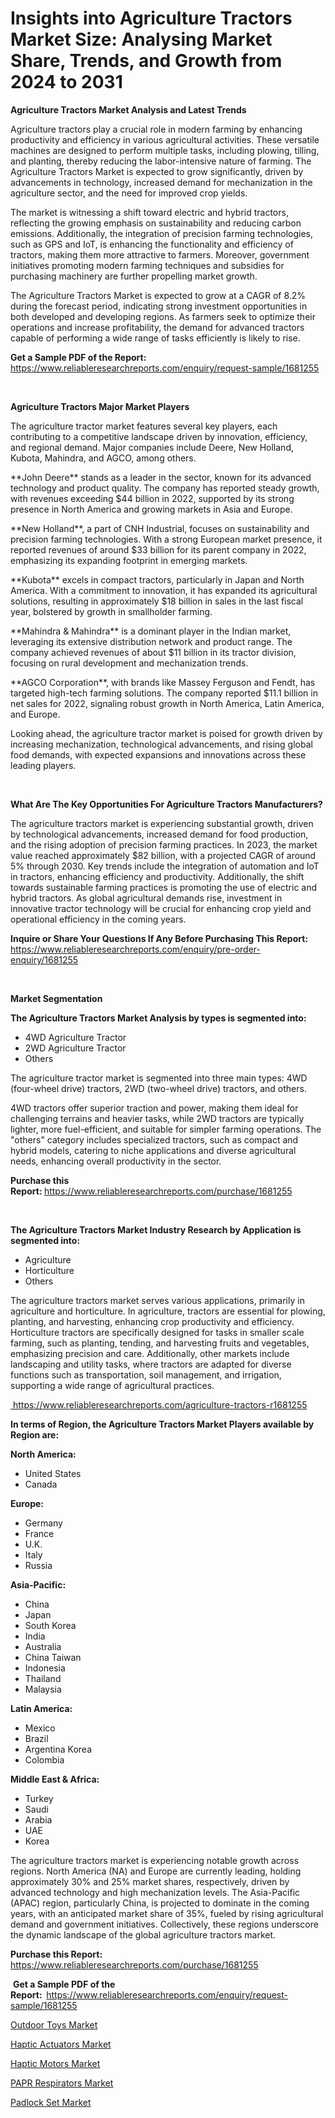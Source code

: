 <p><h1>Insights into Agriculture Tractors Market Size: Analysing Market Share, Trends, and Growth from 2024 to 2031</h1></p><p><strong>Agriculture Tractors Market Analysis and Latest Trends</strong></p>
<p><p>Agriculture tractors play a crucial role in modern farming by enhancing productivity and efficiency in various agricultural activities. These versatile machines are designed to perform multiple tasks, including plowing, tilling, and planting, thereby reducing the labor-intensive nature of farming. The Agriculture Tractors Market is expected to grow significantly, driven by advancements in technology, increased demand for mechanization in the agriculture sector, and the need for improved crop yields.</p><p>The market is witnessing a shift toward electric and hybrid tractors, reflecting the growing emphasis on sustainability and reducing carbon emissions. Additionally, the integration of precision farming technologies, such as GPS and IoT, is enhancing the functionality and efficiency of tractors, making them more attractive to farmers. Moreover, government initiatives promoting modern farming techniques and subsidies for purchasing machinery are further propelling market growth.</p><p>The Agriculture Tractors Market is expected to grow at a CAGR of 8.2% during the forecast period, indicating strong investment opportunities in both developed and developing regions. As farmers seek to optimize their operations and increase profitability, the demand for advanced tractors capable of performing a wide range of tasks efficiently is likely to rise.</p></p>
<p><strong>Get a Sample PDF of the Report:&nbsp;</strong> <a href="https://www.reliableresearchreports.com/enquiry/request-sample/1681255?utm_campaign=1399&utm_medium=2&utm_source=Github&utm_content=ia&utm_term=04102024&utm_id=agriculture-tractors">https://www.reliableresearchreports.com/enquiry/request-sample/1681255</a></p>
<p>&nbsp;</p>
<p><strong>Agriculture Tractors Major Market Players</strong></p>
<p><p>The agriculture tractor market features several key players, each contributing to a competitive landscape driven by innovation, efficiency, and regional demand. Major companies include Deere, New Holland, Kubota, Mahindra, and AGCO, among others. </p><p>**John Deere** stands as a leader in the sector, known for its advanced technology and product quality. The company has reported steady growth, with revenues exceeding $44 billion in 2022, supported by its strong presence in North America and growing markets in Asia and Europe.</p><p>**New Holland**, a part of CNH Industrial, focuses on sustainability and precision farming technologies. With a strong European market presence, it reported revenues of around $33 billion for its parent company in 2022, emphasizing its expanding footprint in emerging markets.</p><p>**Kubota** excels in compact tractors, particularly in Japan and North America. With a commitment to innovation, it has expanded its agricultural solutions, resulting in approximately $18 billion in sales in the last fiscal year, bolstered by growth in smallholder farming.</p><p>**Mahindra & Mahindra** is a dominant player in the Indian market, leveraging its extensive distribution network and product range. The company achieved revenues of about $11 billion in its tractor division, focusing on rural development and mechanization trends.</p><p>**AGCO Corporation**, with brands like Massey Ferguson and Fendt, has targeted high-tech farming solutions. The company reported $11.1 billion in net sales for 2022, signaling robust growth in North America, Latin America, and Europe.</p><p>Looking ahead, the agriculture tractor market is poised for growth driven by increasing mechanization, technological advancements, and rising global food demands, with expected expansions and innovations across these leading players.</p></p>
<p>&nbsp;</p>
<p><strong>What Are The Key Opportunities For Agriculture Tractors Manufacturers?</strong></p>
<p><p>The agriculture tractors market is experiencing substantial growth, driven by technological advancements, increased demand for food production, and the rising adoption of precision farming practices. In 2023, the market value reached approximately $82 billion, with a projected CAGR of around 5% through 2030. Key trends include the integration of automation and IoT in tractors, enhancing efficiency and productivity. Additionally, the shift towards sustainable farming practices is promoting the use of electric and hybrid tractors. As global agricultural demands rise, investment in innovative tractor technology will be crucial for enhancing crop yield and operational efficiency in the coming years.</p></p>
<p><strong>Inquire or Share Your Questions If Any Before Purchasing This Report:</strong> <a href="https://www.reliableresearchreports.com/enquiry/pre-order-enquiry/1681255?utm_campaign=1399&utm_medium=2&utm_source=Github&utm_content=ia&utm_term=04102024&utm_id=agriculture-tractors">https://www.reliableresearchreports.com/enquiry/pre-order-enquiry/1681255</a></p>
<p>&nbsp;</p>
<p><strong>Market Segmentation</strong></p>
<p><strong>The Agriculture Tractors Market Analysis by types is segmented into:</strong></p>
<p><ul><li>4WD Agriculture Tractor</li><li>2WD Agriculture Tractor</li><li>Others</li></ul></p>
<p><p>The agriculture tractor market is segmented into three main types: 4WD (four-wheel drive) tractors, 2WD (two-wheel drive) tractors, and others. </p><p>4WD tractors offer superior traction and power, making them ideal for challenging terrains and heavier tasks, while 2WD tractors are typically lighter, more fuel-efficient, and suitable for simpler farming operations. The "others" category includes specialized tractors, such as compact and hybrid models, catering to niche applications and diverse agricultural needs, enhancing overall productivity in the sector.</p></p>
<p><strong>Purchase this Report:&nbsp;</strong><a href="https://www.reliableresearchreports.com/purchase/1681255?utm_campaign=1399&utm_medium=2&utm_source=Github&utm_content=ia&utm_term=04102024&utm_id=agriculture-tractors">https://www.reliableresearchreports.com/purchase/1681255</a></p>
<p>&nbsp;</p>
<p><strong>The Agriculture Tractors Market Industry Research by Application is segmented into:</strong></p>
<p><ul><li>Agriculture</li><li>Horticulture</li><li>Others</li></ul></p>
<p><p>The agriculture tractors market serves various applications, primarily in agriculture and horticulture. In agriculture, tractors are essential for plowing, planting, and harvesting, enhancing crop productivity and efficiency. Horticulture tractors are specifically designed for tasks in smaller scale farming, such as planting, tending, and harvesting fruits and vegetables, emphasizing precision and care. Additionally, other markets include landscaping and utility tasks, where tractors are adapted for diverse functions such as transportation, soil management, and irrigation, supporting a wide range of agricultural practices.</p></p>
<p><a href="https://www.reliableresearchreports.com/agriculture-tractors-r1681255?utm_campaign=1399&utm_medium=2&utm_source=Github&utm_content=ia&utm_term=04102024&utm_id=agriculture-tractors">&nbsp;https://www.reliableresearchreports.com/agriculture-tractors-r1681255</a></p>
<p><strong>In terms of Region, the Agriculture Tractors Market Players available by Region are:</strong></p>
<p>
    <p> <strong> North America: </strong>
        <ul>
            <li>United States</li>
            <li>Canada</li>
        </ul>
        </p> 
    <p> <strong> Europe: </strong>
        <ul>
            <li>Germany</li>
            <li>France</li>
            <li>U.K.</li>
            <li>Italy</li>
            <li>Russia</li>
        </ul>
        </p> 
    <p> <strong> Asia-Pacific: </strong>
        <ul>
            <li>China</li>
            <li>Japan</li>
            <li>South Korea</li>
            <li>India</li>
            <li>Australia</li>
            <li>China Taiwan</li>
            <li>Indonesia</li>
            <li>Thailand</li>
            <li>Malaysia</li>
        </ul>
        </p> 
    <p> <strong> Latin America: </strong>
        <ul>
            <li>Mexico</li>
            <li>Brazil</li>
            <li>Argentina Korea</li>
            <li>Colombia</li>
        </ul>
        </p> 
    <p> <strong> Middle East & Africa: </strong>
        <ul>
            <li>Turkey</li>
            <li>Saudi</li>
            <li>Arabia</li>
            <li>UAE</li>
            <li>Korea</li>
        </ul>
    </p>
    </p>
<p><p>The agriculture tractors market is experiencing notable growth across regions. North America (NA) and Europe are currently leading, holding approximately 30% and 25% market shares, respectively, driven by advanced technology and high mechanization levels. The Asia-Pacific (APAC) region, particularly China, is projected to dominate in the coming years, with an anticipated market share of 35%, fueled by rising agricultural demand and government initiatives. Collectively, these regions underscore the dynamic landscape of the global agriculture tractors market.</p></p>
<p><strong>Purchase this Report: </strong><a href="https://www.reliableresearchreports.com/purchase/1681255?utm_campaign=1399&utm_medium=2&utm_source=Github&utm_content=ia&utm_term=04102024&utm_id=agriculture-tractors">https://www.reliableresearchreports.com/purchase/1681255</a></p>
<p>&nbsp;<strong>Get a Sample PDF of the Report:&nbsp;&nbsp;</strong><a href="https://www.reliableresearchreports.com/enquiry/request-sample/1681255?utm_campaign=1399&utm_medium=2&utm_source=Github&utm_content=ia&utm_term=04102024&utm_id=agriculture-tractors">https://www.reliableresearchreports.com/enquiry/request-sample/1681255</a></p>
<p><strong></strong></p>
<p><p><a href="https://github.com/olyy49keyt/Market-Research-Report-List-1/blob/main/outdoor-toys-market.md?utm_campaign=1399&utm_medium=2&utm_source=Github&utm_content=ia&utm_term=04102024&utm_id=agriculture-tractors">Outdoor Toys Market</a></p><p><a href="https://www.linkedin.com/pulse/haptic-actuators-market-global-trends-forecast-2024-2031-hywae?utm_campaign=1399&utm_medium=2&utm_source=Github&utm_content=ia&utm_term=04102024&utm_id=agriculture-tractors">Haptic Actuators Market</a></p><p><a href="https://www.linkedin.com/pulse/haptic-motors-market-size-share-growth-analysis-type-application-8ucee?utm_campaign=1399&utm_medium=2&utm_source=Github&utm_content=ia&utm_term=04102024&utm_id=agriculture-tractors">Haptic Motors Market</a></p><p><a href="https://www.linkedin.com/pulse/papr-respirators-market-global-insights-sales-trends-2024-qaurc?utm_campaign=1399&utm_medium=2&utm_source=Github&utm_content=ia&utm_term=04102024&utm_id=agriculture-tractors">PAPR Respirators Market</a></p><p><a href="https://www.linkedin.com/pulse/future-trends-global-padlock-set-market-insights-analysis-from-itoxc?utm_campaign=1399&utm_medium=2&utm_source=Github&utm_content=ia&utm_term=04102024&utm_id=agriculture-tractors">Padlock Set Market</a></p></p>